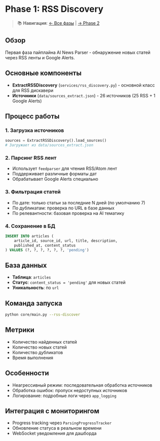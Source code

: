 # Phase 1: RSS Discovery

> 📚 **Навигация**: [← Все фазы](../README.md#-пятифазный-пайплайн-обработки) | [→ Phase 2](phase2_content_parsing.md)

## Обзор
Первая фаза пайплайна AI News Parser - обнаружение новых статей через RSS ленты и Google Alerts.

## Основные компоненты
- **ExtractRSSDiscovery** (`services/rss_discovery.py`) - основной класс для RSS дискавери
- **Источники** (`data/sources_extract.json`) - 26 источников (25 RSS + 1 Google Alerts)

## Процесс работы

### 1. Загрузка источников
```python
sources = ExtractRSSDiscovery().load_sources()
# Загружает из data/sources_extract.json
```

### 2. Парсинг RSS лент
- Использует `feedparser` для чтения RSS/Atom лент
- Поддерживает различные форматы дат
- Обрабатывает Google Alerts специально

### 3. Фильтрация статей
- По дате: только статьи за последние N дней (по умолчанию 7)
- По дубликатам: проверка по URL в базе данных
- По релевантности: базовая проверка на AI тематику

### 4. Сохранение в БД
```sql
INSERT INTO articles (
    article_id, source_id, url, title, description,
    published_at, content_status
) VALUES (?, ?, ?, ?, ?, ?, 'pending')
```

## База данных
- **Таблица**: `articles`
- **Статус**: `content_status = 'pending'` для новых статей
- **Уникальность**: по `url`

## Команда запуска
```bash
python core/main.py --rss-discover
```

## Метрики
- Количество найденных статей
- Количество новых статей
- Количество дубликатов
- Время выполнения

## Особенности
- Неагрессивный режим: последовательная обработка источников
- Обработка ошибок: пропуск недоступных источников
- Логирование: подробные логи через `app_logging`

## Интеграция с мониторингом
- Progress tracking через `ParsingProgressTracker`
- Обновление статуса в реальном времени
- WebSocket уведомления для дашборда